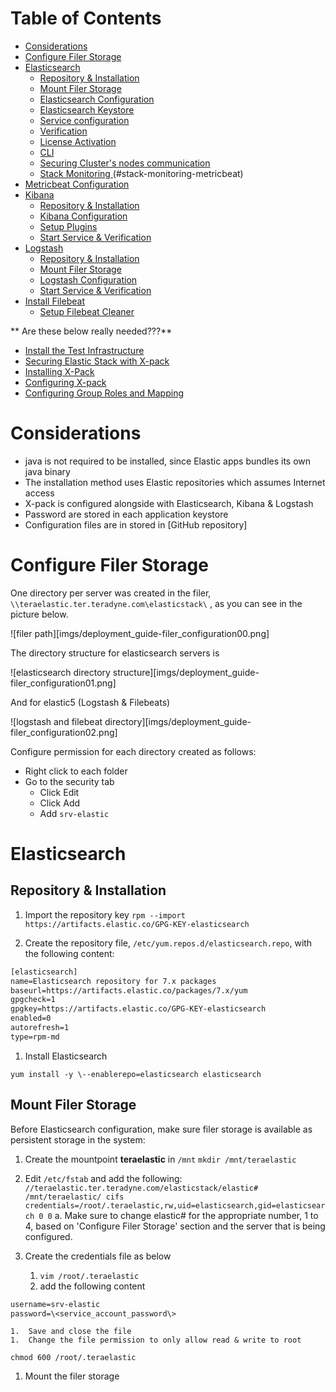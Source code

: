 # Table of Contents
* [Considerations](#considerations)
* [Configure Filer Storage](#configure-filer-storage)
* [Elasticsearch](#elasticsearch)
    * [Repository & Installation](#repository-installation)
    * [Mount Filer Storage](#mount-filer-storage)
    * [Elasticsearch Configuration](#configuration)
    * [Elasticsearch Keystore](#keystore)
    * [Service configuration](#service-configuration)
    * [Verification](#verification)
    * [License Activation](#license-activation)
    * [CLI](#cli)
    * [Securing Cluster's nodes communication](#secure-clusters-nodes-communication)
    * [Stack Monitoring ](Metricbeat)(#stack-monitoring-metricbeat)
* [Metricbeat Configuration](#configuration)
* [Kibana](#_Toc81027677)
    * [Repository & Installation](#repository-installation)
    * [Kibana Configuration](#configuration)
    * [Setup Plugins](#plugins)
    * [Start Service & Verification](#_Toc81027681)
* [Logstash](#logstash)
    * [Repository & Installation](#repository-installation)
    * [Mount Filer Storage](#mount-filer-storage)
    * [Logstash Configuration](#logstash-configuration)
    * [Start Service & Verification](#start-service)
* [Install Filebeat](#filebeat)
    * [Setup Filebeat Cleaner](#setup-filebeat-cleaner)

** Are these below really needed???**
* [Install the Test Infrastructure](#_Toc81027689)
* [Securing Elastic Stack with X-pack](#securing-elastic-stack-with-x-pack)
* [Installing X-Pack](#_Toc81027691)
* [Configuring X-pack](#configuring-x-pack)
* [Configuring Group Roles and Mapping](#configuring-group-roles-and-mapping)

# Considerations
* java is not required to be installed, since Elastic apps bundles its own java binary
* The installation method uses Elastic repositories which assumes Internet access
* X-pack is configured alongside with Elasticsearch, Kibana & Logstash
* Password are stored in each application keystore
* Configuration files are in stored in [GitHub repository]

# Configure Filer Storage

One directory per server was created in the filer, `\\teraelastic.ter.teradyne.com\elasticstack\` , as you can see in the picture below.

![filer path][imgs/deployment_guide-filer_configuration00.png]

The directory structure for elasticsearch servers is

![elasticsearch directory structure][imgs/deployment_guide-filer_configuration01.png]

And for elastic5 (Logstash & Filebeats)

![logstash and filebeat directory][imgs/deployment_guide-filer_configuration02.png]

Configure permission for each directory created as follows:
* Right click to each folder
* Go to the security tab
    * Click Edit
    * Click Add
    * Add `srv-elastic`

# Elasticsearch
## Repository & Installation

1. Import the repository key
  `rpm --import https://artifacts.elastic.co/GPG-KEY-elasticsearch`

1.  Create the repository file, `/etc/yum.repos.d/elasticsearch.repo`, with the following content:

```txt
[elasticsearch]
name=Elasticsearch repository for 7.x packages
baseurl=https://artifacts.elastic.co/packages/7.x/yum
gpgcheck=1
gpgkey=https://artifacts.elastic.co/GPG-KEY-elasticsearch
enabled=0
autorefresh=1
type=rpm-md
```

1. Install Elasticsearch

`yum install -y \--enablerepo=elasticsearch elasticsearch`

## Mount Filer Storage

Before Elasticsearch configuration, make sure filer storage is available as persistent storage in the system:

1. Create the mountpoint **teraelastic** in `/mnt`
`mkdir /mnt/teraelastic`

1. Edit `/etc/fstab` and add the following:
`//teraelastic.ter.teradyne.com/elasticstack/elastic# /mnt/teraelastic/ cifs credentials=/root/.teraelastic,rw,uid=elasticsearch,gid=elasticsearch 0 0`
    a.  Make sure to change elastic# for the appropriate number, 1 to 4, based on 'Configure Filer Storage' section and the server that is being configured.

1. Create the credentials file as below
    1.  `vim /root/.teraelastic`
    1.  add the following content
```txt
username=srv-elastic
password=\<service_account_password\>
```
    1.  Save and close the file
    1.  Change the file permission to only allow read & write to root
`chmod 600 /root/.teraelastic`

1.  Mount the filer storage
